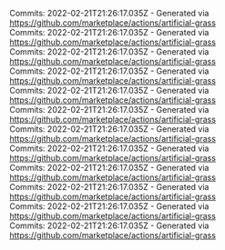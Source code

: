 Commits: 2022-02-21T21:26:17.035Z - Generated via https://github.com/marketplace/actions/artificial-grass
<br>
Commits: 2022-02-21T21:26:17.035Z - Generated via https://github.com/marketplace/actions/artificial-grass
<br>
Commits: 2022-02-21T21:26:17.035Z - Generated via https://github.com/marketplace/actions/artificial-grass
<br>
Commits: 2022-02-21T21:26:17.035Z - Generated via https://github.com/marketplace/actions/artificial-grass
<br>
Commits: 2022-02-21T21:26:17.035Z - Generated via https://github.com/marketplace/actions/artificial-grass
<br>
Commits: 2022-02-21T21:26:17.035Z - Generated via https://github.com/marketplace/actions/artificial-grass
<br>
Commits: 2022-02-21T21:26:17.035Z - Generated via https://github.com/marketplace/actions/artificial-grass
<br>
Commits: 2022-02-21T21:26:17.035Z - Generated via https://github.com/marketplace/actions/artificial-grass
<br>
Commits: 2022-02-21T21:26:17.035Z - Generated via https://github.com/marketplace/actions/artificial-grass
<br>
Commits: 2022-02-21T21:26:17.035Z - Generated via https://github.com/marketplace/actions/artificial-grass
<br>
Commits: 2022-02-21T21:26:17.035Z - Generated via https://github.com/marketplace/actions/artificial-grass
<br>
Commits: 2022-02-21T21:26:17.035Z - Generated via https://github.com/marketplace/actions/artificial-grass
<br>
